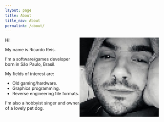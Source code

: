 ```yaml
---
layout: page
title: About
title_nav: About
permalink: /about/
---
```


<img align="right" width="260" height="260" src="/assets/img/rick.jpg">
Hi!<br>

My name is Ricardo Reis.<br>

I'm a software/games developer born in São Paulo, Brasil.<br>

My fields of interest are:
- Old gaming/hardware.
- Graphics programming.
- Reverse engineering file formats.

I'm also a hobbyist singer and owner of a lovely pet dog.<br>
